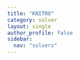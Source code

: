 ```yaml
---
title: "KNITRO"
category: solver
layout: single
author_profile: false
sidebar:
  nav: "solvers"
---
```

